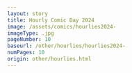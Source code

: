 ```yaml
---
layout: story
title: Hourly Comic Day 2024
image: /assets/comics/hourlies2024-
imageType: .jpg
pageNumber: 10
baseurl: /other/hourlies/hourlies2024-
numPages: 10
origin: other/hourlies.html
---
```

